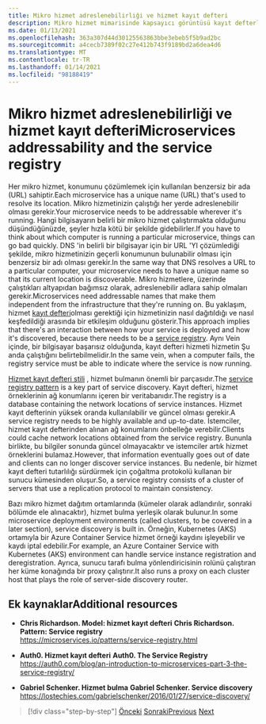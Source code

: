 ```yaml
---
title: Mikro hizmet adreslenebilirliği ve hizmet kayıt defteri
description: Mikro hizmet mimarisinde kapsayıcı görüntüsü kayıt defterlerinin rolünü anlayın.
ms.date: 01/13/2021
ms.openlocfilehash: 363a307d44d30125563863bbe3ebeb5f5b9ad2bc
ms.sourcegitcommit: a4cecb7389f02c27e412b743f9189bd2a6dea4d6
ms.translationtype: MT
ms.contentlocale: tr-TR
ms.lasthandoff: 01/14/2021
ms.locfileid: "98188419"
---
```

# <a name="microservices-addressability-and-the-service-registry"></a><span data-ttu-id="6d3a0-103">Mikro hizmet adreslenebilirliği ve hizmet kayıt defteri</span><span class="sxs-lookup"><span data-stu-id="6d3a0-103">Microservices addressability and the service registry</span></span>

<span data-ttu-id="6d3a0-104">Her mikro hizmet, konumunu çözümlemek için kullanılan benzersiz bir ada (URL) sahiptir.</span><span class="sxs-lookup"><span data-stu-id="6d3a0-104">Each microservice has a unique name (URL) that's used to resolve its location.</span></span> <span data-ttu-id="6d3a0-105">Mikro hizmetinizin çalıştığı her yerde adreslenebilir olması gerekir.</span><span class="sxs-lookup"><span data-stu-id="6d3a0-105">Your microservice needs to be addressable wherever it's running.</span></span> <span data-ttu-id="6d3a0-106">Hangi bilgisayarın belirli bir mikro hizmet çalıştırmakta olduğunu düşündüğünüzde, şeyler hızla kötü bir şekilde gidebilirler.</span><span class="sxs-lookup"><span data-stu-id="6d3a0-106">If you have to think about which computer is running a particular microservice, things can go bad quickly.</span></span> <span data-ttu-id="6d3a0-107">DNS 'in belirli bir bilgisayar için bir URL 'YI çözümlediği şekilde, mikro hizmetinizin geçerli konumunun bulunabilir olması için benzersiz bir adı olması gerekir.</span><span class="sxs-lookup"><span data-stu-id="6d3a0-107">In the same way that DNS resolves a URL to a particular computer, your microservice needs to have a unique name so that its current location is discoverable.</span></span> <span data-ttu-id="6d3a0-108">Mikro hizmetlere, üzerinde çalıştıkları altyapıdan bağımsız olarak, adreslenebilir adlara sahip olmaları gerekir.</span><span class="sxs-lookup"><span data-stu-id="6d3a0-108">Microservices need addressable names that make them independent from the infrastructure that they're running on.</span></span> <span data-ttu-id="6d3a0-109">Bu yaklaşım, hizmet [kayıt defteri](https://microservices.io/patterns/service-registry.html)olması gerektiği için hizmetinizin nasıl dağıtıldığı ve nasıl keşfedildiği arasında bir etkileşim olduğunu gösterir.</span><span class="sxs-lookup"><span data-stu-id="6d3a0-109">This approach implies that there's an interaction between how your service is deployed and how it's discovered, because there needs to be a [service registry](https://microservices.io/patterns/service-registry.html).</span></span> <span data-ttu-id="6d3a0-110">Aynı Vein içinde, bir bilgisayar başarısız olduğunda, kayıt defteri hizmeti hizmetin Şu anda çalıştığını belirtebilmelidir.</span><span class="sxs-lookup"><span data-stu-id="6d3a0-110">In the same vein, when a computer fails, the registry service must be able to indicate where the service is now running.</span></span>

<span data-ttu-id="6d3a0-111">[Hizmet kayıt defteri stili](https://microservices.io/patterns/service-registry.html) , hizmet bulmanın önemli bir parçasıdır.</span><span class="sxs-lookup"><span data-stu-id="6d3a0-111">The [service registry pattern](https://microservices.io/patterns/service-registry.html) is a key part of service discovery.</span></span> <span data-ttu-id="6d3a0-112">Kayıt defteri, hizmet örneklerinin ağ konumlarını içeren bir veritabanıdır.</span><span class="sxs-lookup"><span data-stu-id="6d3a0-112">The registry is a database containing the network locations of service instances.</span></span> <span data-ttu-id="6d3a0-113">Hizmet kayıt defterinin yüksek oranda kullanılabilir ve güncel olması gerekir.</span><span class="sxs-lookup"><span data-stu-id="6d3a0-113">A service registry needs to be highly available and up-to-date.</span></span> <span data-ttu-id="6d3a0-114">İstemciler, hizmet kayıt defterinden alınan ağ konumlarını önbelleğe verebilir.</span><span class="sxs-lookup"><span data-stu-id="6d3a0-114">Clients could cache network locations obtained from the service registry.</span></span> <span data-ttu-id="6d3a0-115">Bununla birlikte, bu bilgiler sonunda güncel olmayacaktır ve istemciler artık hizmet örneklerini bulamaz.</span><span class="sxs-lookup"><span data-stu-id="6d3a0-115">However, that information eventually goes out of date and clients can no longer discover service instances.</span></span> <span data-ttu-id="6d3a0-116">Bu nedenle, bir hizmet kayıt defteri tutarlılığı sürdürmek için çoğaltma protokolü kullanan bir sunucu kümesinden oluşur.</span><span class="sxs-lookup"><span data-stu-id="6d3a0-116">So, a service registry consists of a cluster of servers that use a replication protocol to maintain consistency.</span></span>

<span data-ttu-id="6d3a0-117">Bazı mikro hizmet dağıtım ortamlarında (kümeler olarak adlandırılır, sonraki bölümde ele alınacaktır), hizmet bulma yerleşik olarak bulunur.</span><span class="sxs-lookup"><span data-stu-id="6d3a0-117">In some microservice deployment environments (called clusters, to be covered in a later section), service discovery is built in.</span></span> <span data-ttu-id="6d3a0-118">Örneğin, Kubernetes (AKS) ortamıyla bir Azure Container Service hizmet örneği kaydını işleyebilir ve kaydı iptal edebilir.</span><span class="sxs-lookup"><span data-stu-id="6d3a0-118">For example, an Azure Container Service with Kubernetes (AKS) environment can handle service instance registration and deregistration.</span></span> <span data-ttu-id="6d3a0-119">Ayrıca, sunucu tarafı bulma yönlendiricisinin rolünü çalıştıran her küme konağında bir proxy çalıştırır.</span><span class="sxs-lookup"><span data-stu-id="6d3a0-119">It also runs a proxy on each cluster host that plays the role of server-side discovery router.</span></span>

## <a name="additional-resources"></a><span data-ttu-id="6d3a0-120">Ek kaynaklar</span><span class="sxs-lookup"><span data-stu-id="6d3a0-120">Additional resources</span></span>

- <span data-ttu-id="6d3a0-121">**Chris Richardson. Model: hizmet kayıt defteri** </span><span class="sxs-lookup"><span data-stu-id="6d3a0-121">**Chris Richardson. Pattern: Service registry** </span></span>\
  <https://microservices.io/patterns/service-registry.html>

- <span data-ttu-id="6d3a0-122">**Auth0. Hizmet kayıt defteri** </span><span class="sxs-lookup"><span data-stu-id="6d3a0-122">**Auth0. The Service Registry** </span></span>\
  <https://auth0.com/blog/an-introduction-to-microservices-part-3-the-service-registry/>

- <span data-ttu-id="6d3a0-123">**Gabriel Schenker. Hizmet bulma** </span><span class="sxs-lookup"><span data-stu-id="6d3a0-123">**Gabriel Schenker. Service discovery** </span></span>\
  <https://lostechies.com/gabrielschenker/2016/01/27/service-discovery/>

>[!div class="step-by-step"]
><span data-ttu-id="6d3a0-124">[Önceki](maintain-microservice-apis.md) 
> [Sonraki](microservice-based-composite-ui-shape-layout.md)</span><span class="sxs-lookup"><span data-stu-id="6d3a0-124">[Previous](maintain-microservice-apis.md)
[Next](microservice-based-composite-ui-shape-layout.md)</span></span>
